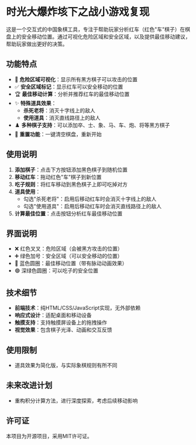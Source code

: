# 时光大爆炸垓下之战小游戏复现

这是一个交互式的中国象棋工具，专注于帮助玩家分析红车（红色"车"棋子）在棋盘上的安全移动位置。通过可视化危险区域和安全区域，以及提供最佳移动建议，帮助玩家做出更好的决策。

## 功能特点

- 🎯 **危险区域可视化**：显示所有黑方棋子可以攻击的位置
- ✅ **安全区域标记**：显示红车可以安全移动的位置
- 🏆 **最佳移动计算**：分析并推荐红车的最佳移动位置
- ✨ **特殊道具效果**：
  - **杀死老将**：消灭十字线上的敌人
  - **使用道具**：消灭直线路径上的敌人
- ♟️ **多种棋子支持**：可以添加卒、士、象、马、车、炮、将等黑方棋子
- 🔄 **重置功能**：一键清空棋盘，重新开始

## 使用说明

1. **添加棋子**：点击下方按钮添加黑色棋子到随机位置
2. **移动红车**：拖动红色"车"棋子到新位置
3. **吃子规则**：将红车移动到黑色棋子上即可吃掉对方
4. **道具使用**：
   - 勾选"杀死老将"：启用后移动红车时会消灭十字线上的敌人
   - 勾选"使用道具"：启用后移动红车时会消灭直线路径上的敌人
5. **计算最佳位置**：点击按钮分析红车最佳移动位置

## 界面说明

- ❌ 红色叉叉：危险区域（会被黑方攻击的位置）
- ➕ 绿色加号：安全区域（可以安全移动的位置）
- 🔵 蓝色圆圈：最佳移动位置（带有脉动动画效果）
- 🟢 深绿色圆圈：可以吃子的安全位置

## 技术细节

- **前端技术**：纯HTML/CSS/JavaScript实现，无外部依赖
- **响应式设计**：适配桌面和移动设备
- **触摸支持**：支持触摸屏设备上的拖拽操作
- **视觉效果**：包含棋子光泽、动画和交互反馈

## 使用限制

- 道具效果为简化版，与实际象棋规则有所不同

## 未来改进计划

- 重构积分计算方法，进行深度探索，考虑后续移动影响

## 许可证

本项目为开源项目，采用MIT许可证。
